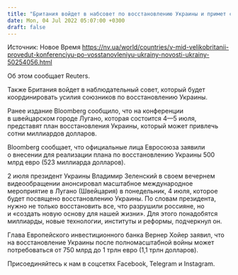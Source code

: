 ```yaml
---
title: "Британия войдет в набсовет по восстановлению Украины и примет специальную конференцию"
date: Mon, 04 Jul 2022 05:07:00 +0300
draft: false
---
```

Источник: Новое Время https://nv.ua/world/countries/v-mid-velikobritanii-provedut-konferenciyu-po-vosstanovleniyu-ukrainy-novosti-ukrainy-50254056.html


 Об этом сообщает Reuters.

Также Британия войдет в наблюдательный совет, который будет координировать усилия союзников по восстановлению Украины.

Ранее издание Bloomberg сообщило, что на конференции в швейцарском городе Лугано, которая состоится 4—5 июля, представят план восстановления Украины, который может привлечь сотни миллиардов долларов.

Bloomberg сообщает, что официальные лица Евросоюза заявили о внесении для реализации плана по восстановлению Украины 500 млрд евро (523 миллиарда долларов).

2 июля президент Украины Владимир Зеленский в своем вечернем видеообращении анонсировал масштабное международное мероприятие в Лугано (Швейцария) в понедельник, 4 июля, которое будет посвящено восстановлению Украины. По словам президента, нужно не только восстановить все, что разрушили россияне, но и «создать новую основу для нашей жизни». Для этого понадобятся миллиарды, новые технологии, институты и реформы, подчеркнул он.

Глава Европейского инвестиционного банка Вернер Хойер заявил, что на восстановление Украины после полномасштабной войны может потребоваться от 750 млрд до 1 трлн евро (1,1 трлн долларов).

Присоединяйтесь к нам в соцсетях Facebook, Telegram и Instagram.
